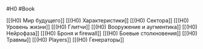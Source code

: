 #H0 #Book 

[[(H0) Мир будущего]]
[[(H0) Характеристики]]
[[(H0) Сектора]]
[[(H0) Уровень жизни]]
[[(H0) Глитчи]]
[[(H0) Вооружение и аугментика]]
[[(H0) Нейрофаза]]
[[(H0) Броня и firewall]]
[[(H0) Боевые столкновения]]
[[(H0) Травмы]]
[[(H0) Players]]
[[(H0) Генераторы]]